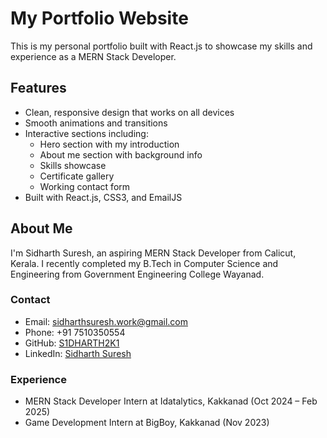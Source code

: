 # My Portfolio Website

This is my personal portfolio built with React.js to showcase my skills and experience as a MERN Stack Developer.

## Features

- Clean, responsive design that works on all devices
- Smooth animations and transitions
- Interactive sections including:
  - Hero section with my introduction
  - About me section with background info
  - Skills showcase
  - Certificate gallery
  - Working contact form
- Built with React.js, CSS3, and EmailJS

## About Me

I'm Sidharth Suresh, an aspiring MERN Stack Developer from Calicut, Kerala. I recently completed my B.Tech in Computer Science and Engineering from Government Engineering College Wayanad.

### Contact
- Email: sidharthsuresh.work@gmail.com
- Phone: +91 7510350554
- GitHub: [S1DHARTH2K1](https://github.com/S1DHARTH2K1)
- LinkedIn: [Sidharth Suresh](https://www.linkedin.com/in/sidharth-suresh-68665a337/)

### Experience
- MERN Stack Developer Intern at Idatalytics, Kakkanad (Oct 2024 – Feb 2025)
- Game Development Intern at BigBoy, Kakkanad (Nov 2023)
